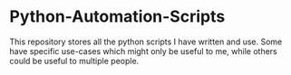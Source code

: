 # Python-Automation-Scripts
This repository stores all the python scripts I have written and use. Some have specific use-cases which might only be useful to me, while others could be useful to multiple people.
